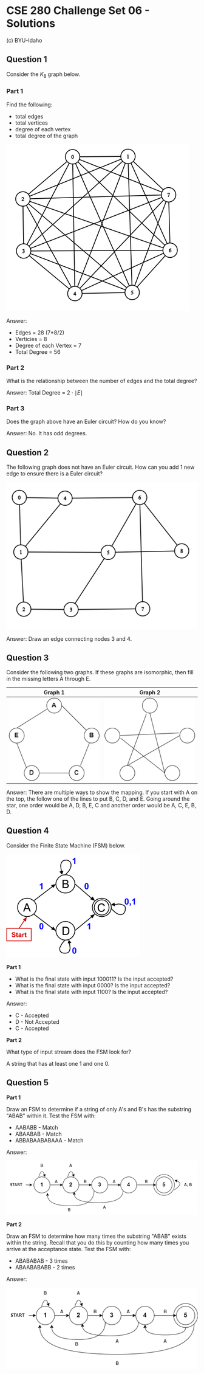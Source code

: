 # CSE 280 Challenge Set 06 - Solutions

(c) BYU-Idaho

## Question 1

Consider the $K_8$ graph below.  

### Part 1

Find the following: 

* total edges
* total vertices
* degree of each vertex
* total degree of the graph

![](group6_graph1.png)

Answer:

* Edges = 28 (7*8/2)
* Verticies = 8
* Degree of each Vertex = 7
* Total Degree = 56

### Part 2

What is the relationship between the number of edges and the total degree?

Answer: Total Degree = $2 \cdot \mid E \mid$

### Part 3

Does the graph above have an Euler circuit?  How do you know?

Answer: No.  It has odd degrees.

## Question 2

The following graph does not have an Euler circuit.  How can you add 1 new edge to ensure there is a Euler circuit?

![](group6_graph2.png)

Answer:  Draw an edge connecting nodes 3 and 4.

## Question 3

Consider the following two graphs.  If these graphs are isomorphic, then fill in the missing letters A through E.

|Graph 1|Graph 2
|:-:|:-:|
|![](group06_graph3.drawio.png)|![](group06_graph4.drawio.png)|

Answer: There are multiple ways to show the mapping.  If you start with A on the top, the follow one of the lines to put B, C, D, and E.  Going around the star, one order would be A, D, B, E, C and another order would be A, C, E, B, D.

## Question 4

Consider the Finite State Machine (FSM) below.

![](group6_graph5.png)

**Part 1**

* What is the final state with input 100011?  Is the input accepted?
* What is the final state with input 0000? Is the input accepted?
* What is the final state with input 1100? Is the input accepted?

Answer:

* C - Accepted
* D - Not Accepted
* C - Accepted

**Part 2**

What type of input stream does the FSM look for?

A string that has at least one 1 and one 0.

## Question 5

**Part 1**

Draw an FSM to determine if a string of only A's and B's has the substring "ABAB" within it.  Test the FSM with:

* AABABB - Match
* ABAABAB - Match
* ABBABAABABAAA - Match

Answer:

![](group06_graph6.drawio.png)

**Part 2**

Draw an FSM to determine how many times the substring "ABAB" exists within the string.  Recall that you do this by counting how many times you arrive at the acceptance state.  Test the FSM with:

* ABABABAB - 3 times
* ABAABABABB - 2 times

Answer:

![](group06_graph7.drawio.png)
